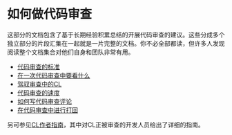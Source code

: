 # 如何做代码审查

这部分的文档包含了基于长期经验积累总结的开展代码审查的建议。这些分成多个独立部分的片段汇集在一起就是一片完整的文档。你不必全部都读，但许多人发现阅读整个文档集合对他们自身和团队非常有用。 

-   [代码审查的标准](standard.md)
-   [在一次代码审查中要看什么](looking-for.md)
-   [驾驭审查中的CL](navigate.md)
-   [代码审查的速度](speed.md)
-   [如何写代码审查评论](comments.md)
-   [在代码审查中进行打回](pushback.md)

另可参见[CL作者指南](../developer/)，其中对CL正被审查的开发人员给出了详细的指南。
